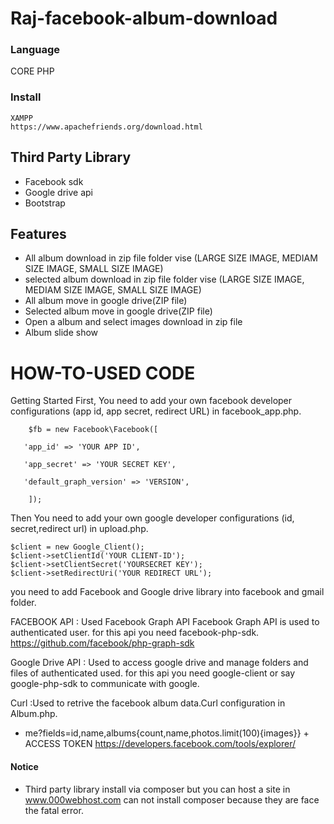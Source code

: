 # Raj-facebook-album-download



### Language
   CORE PHP
   
### Install
    XAMPP
    https://www.apachefriends.org/download.html
  
## Third Party Library
* Facebook sdk
* Google drive api
* Bootstrap

## Features 
* All album download in zip file folder vise (LARGE SIZE IMAGE, MEDIAM SIZE IMAGE, SMALL SIZE IMAGE)
* selected album download in zip file folder vise (LARGE SIZE IMAGE, MEDIAM SIZE IMAGE, SMALL SIZE IMAGE)
* All album move in google drive(ZIP file)
* Selected album move in google drive(ZIP file)
* Open a album and select images download in zip file
* Album slide show


# HOW-TO-USED CODE
Getting Started First, You need to add your own facebook developer configurations (app id, app secret, redirect URL) in facebook_app.php.

        $fb = new Facebook\Facebook([
	  
	   'app_id' => 'YOUR APP ID',
	   
	   'app_secret' => 'YOUR SECRET KEY',
	   
	   'default_graph_version' => 'VERSION',
	  
	    ]);
     
Then You need to add your own google developer configurations (id, secret,redirect url) in upload.php.

	$client = new Google_Client();
	$client->setClientId('YOUR CLIENT-ID');
	$client->setClientSecret('YOURSECRET KEY');
	$client->setRedirectUri('YOUR REDIRECT URL');


you need to add Facebook and Google drive library into facebook and gmail folder.

FACEBOOK API : Used Facebook Graph API Facebook Graph API is used to authenticated user. for this api you need facebook-php-sdk.
https://github.com/facebook/php-graph-sdk

Google Drive API : Used to access google drive and manage folders and files of authenticated used. for this api you need google-client or say google-php-sdk to communicate with google.

Curl :Used to retrive the facebook album data.Curl configuration in Album.php.
* me?fields=id,name,albums{count,name,photos.limit(100){images}} + ACCESS TOKEN
https://developers.facebook.com/tools/explorer/


#### Notice
* Third party library install via composer but you can host a site in www.000webhost.com can not install composer because they are face the fatal error.

